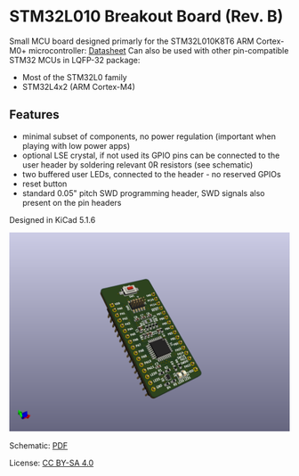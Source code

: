 # STM32L010 Breakout Board (Rev. B)

Small MCU board designed primarly for the STM32L010K8T6 ARM Cortex-M0+ microcontroller: [Datasheet](https://www.st.com/resource/en/datasheet/stm32l010k8.pdf)
Can also be used with other pin-compatible STM32 MCUs in LQFP-32 package:
- Most of the STM32L0 family
- STM32L4x2 (ARM Cortex-M4)

## Features

- minimal subset of components, no power regulation (important when playing with low power apps)
- optional LSE crystal, if not used its GPIO pins can be connected to the user header by soldering relevant 0R resistors (see schematic)
- two buffered user LEDs, connected to the header - no reserved GPIOs
- reset button
- standard 0.05" pitch SWD programming header, SWD signals also present on the pin headers

Designed in KiCad 5.1.6

![PCB Render](docs/stm32l010-breakout.png)

Schematic: [PDF](docs/stm32l010-breakout.pdf)

License: [CC BY-SA 4.0](https://creativecommons.org/licenses/by-sa/4.0/)
